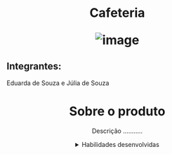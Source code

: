 <h1 align="center"> Cafeteria
  
  ![image](https://github.com/JuuhSouza/CafeteriaIOS/assets/146949046/d03bfbd5-b9e8-4a59-a4db-97710f804e45)
  
</h1>

## Integrantes:
Eduarda de Souza e Júlia de Souza

<div align="center">

# Sobre o produto

<p> Descrição ...........</p>

<details>

  <summary> Habilidades desenvolvidas</summary>
  
- Nossa empresa

- Sobre o produto

- Produto 

</details>

